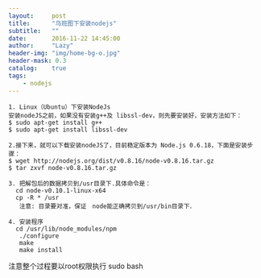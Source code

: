 ```yaml
---
layout:     post
title:      "乌班图下安装nodejs"
subtitle:   ""
date:       2016-11-22 14:45:00
author:     "Lazy"
header-img: "img/home-bg-o.jpg"
header-mask: 0.3
catalog:    true
tags:
    - nodejs
---
```






    1. Linux（Ubuntu）下安装NodeJs
    安装nodeJS之前，如果没有安装g++及 libssl-dev，则先要安装好，安装方法如下：
    $ sudo apt-get install g++
    $ sudo apt-get install libssl-dev

    2.接下来，就可以下载安装nodeJS了，目前稳定版本为 Node.js 0.6.18，下面是安装步骤：
    $ wget http://nodejs.org/dist/v0.8.16/node-v0.8.16.tar.gz
    $ tar zxvf node-v0.8.16.tar.gz

    3. 把解包后的数据拷贝到/usr目录下.具体命令是：
      cd node-v0.10.1-linux-x64
      cp -R * /usr
       注意: 目录要对准，保证　node能正确拷贝到/usr/bin目录下．

    4. 安装程序
      cd /usr/lib/node_modules/npm
       ./configure
       make
       make install

   注意整个过程要以root权限执行  sudo bash
